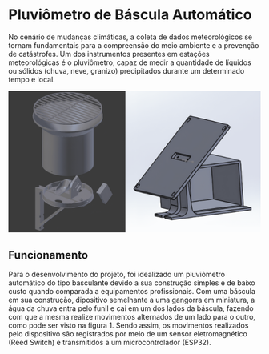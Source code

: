 # Pluviômetro de Báscula Automático
No cenário de mudanças climáticas, a coleta de dados meteorológicos se tornam fundamentais para a compreensão do meio ambiente e a prevenção de catástrofes. Um dos instrumentos presentes em estações meteorológicas é o pluviômetro, capaz de medir a quantidade de líquidos ou sólidos (chuva, neve, granizo) precipitados durante um determinado tempo e local. 

<img alt = "Prototipos" src = "https://github.com/HAzCKz/Pluviometro_Digital/blob/main/img/img_prototipo.png"/>

## Funcionamento
Para o desenvolvimento do projeto, foi idealizado um pluviômetro automático do tipo basculante devido a sua construção simples e de baixo custo quando comparada a equipamentos profissionais. Com uma báscula em sua construção, dipositivo semelhante a uma gangorra em miniatura, a água da chuva entra pelo funil e cai em um dos lados da báscula, fazendo com que a mesma realize movimentos alternados de um lado para o outro, como pode ser visto na figura 1. Sendo assim, os movimentos realizados pelo dispositivo são registrados por meio de um sensor eletromagnético (Reed Switch) e transmitidos a um microcontrolador (ESP32).




